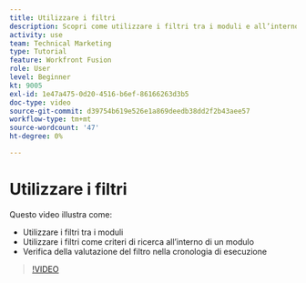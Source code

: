 ```yaml
---
title: Utilizzare i filtri
description: Scopri come utilizzare i filtri tra i moduli e all’interno di un modulo e rivedere la cronologia di esecuzione, il tutto in [!DNL Adobe Workfront Fusion].
activity: use
team: Technical Marketing
type: Tutorial
feature: Workfront Fusion
role: User
level: Beginner
kt: 9005
exl-id: 1e47a475-0d20-4516-b6ef-86166263d3b5
doc-type: video
source-git-commit: d39754b619e526e1a869deedb38dd2f2b43aee57
workflow-type: tm+mt
source-wordcount: '47'
ht-degree: 0%

---
```


# Utilizzare i filtri

Questo video illustra come:

* Utilizzare i filtri tra i moduli
* Utilizzare i filtri come criteri di ricerca all’interno di un modulo
* Verifica della valutazione del filtro nella cronologia di esecuzione

>[!VIDEO](https://video.tv.adobe.com/v/335265/?quality=12)
